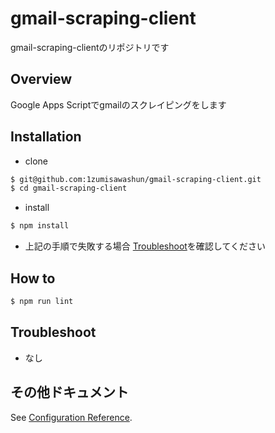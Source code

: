 <!--
Copyright 2023 Google LLC

Licensed under the Apache License, Version 2.0 (the "License");
you may not use this file except in compliance with the License.
You may obtain a copy of the License at

      http://www.apache.org/licenses/LICENSE-2.0

Unless required by applicable law or agreed to in writing, software
distributed under the License is distributed on an "AS IS" BASIS,
WITHOUT WARRANTIES OR CONDITIONS OF ANY KIND, either express or implied.
See the License for the specific language governing permissions and
limitations under the License.
-->
# gmail-scraping-client

gmail-scraping-clientのリポジトリです

## Overview

Google Apps Scriptでgmailのスクレイピングをします

## Installation

- clone

```bash
$ git@github.com:1zumisawashun/gmail-scraping-client.git
$ cd gmail-scraping-client
```

- install

```bash
$ npm install
```

- 上記の手順で失敗する場合 [Troubleshoot](#Troubleshoot)を確認してください

## How to


```bash
$ npm run lint
```

## Troubleshoot

- なし

## その他ドキュメント

See [Configuration Reference](https://cli.vuejs.org/config/).
